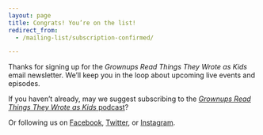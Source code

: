 ```yaml
---
layout: page
title: Congrats! You’re on the list!
redirect_from:
  - /mailing-list/subscription-confirmed/

---
```


<script>fbq('track', 'Lead');</script>

Thanks for signing up for the *Grownups Read Things They Wrote as Kids* email newsletter. We’ll keep you in the loop about upcoming live events and episodes.

If you haven’t already, may we suggest subscribing to the [*Grownups Read Things They Wrote as Kids* podcast](http://www.grownupsreadthingstheywroteaskids.com/podcast/)?

Or following us on [Facebook](https://www.facebook.com/grownupsreadthingstheywroteaskids), [Twitter](https://twitter.com/GRTTWaK), or [Instagram](https://www.instagram.com/GRTTWaK/).